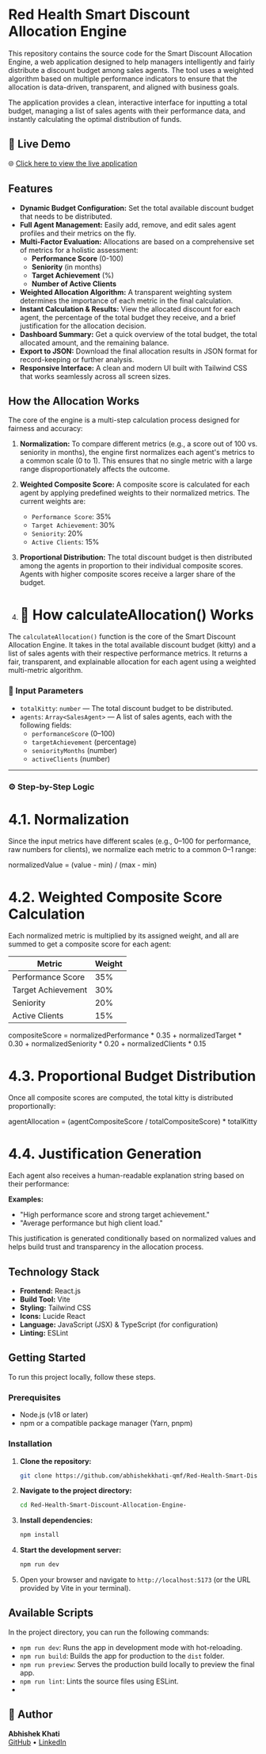 # Red Health Smart Discount Allocation Engine
This repository contains the source code for the Smart Discount Allocation Engine, a web application designed to help managers intelligently and fairly distribute a discount budget among sales agents. The tool uses a weighted algorithm based on multiple performance indicators to ensure that the allocation is data-driven, transparent, and aligned with business goals.

The application provides a clean, interactive interface for inputting a total budget, managing a list of sales agents with their performance data, and instantly calculating the optimal distribution of funds.

## 🔗 Live Demo

🌐 [Click here to view the live application](https://your-deployed-site.com)

## Features

-   **Dynamic Budget Configuration:** Set the total available discount budget that needs to be distributed.
-   **Full Agent Management:** Easily add, remove, and edit sales agent profiles and their metrics on the fly.
-   **Multi-Factor Evaluation:** Allocations are based on a comprehensive set of metrics for a holistic assessment:
    -   **Performance Score** (0-100)
    -   **Seniority** (in months)
    -   **Target Achievement** (%)
    -   **Number of Active Clients**
-   **Weighted Allocation Algorithm:** A transparent weighting system determines the importance of each metric in the final calculation.
-   **Instant Calculation & Results:** View the allocated discount for each agent, the percentage of the total budget they receive, and a brief justification for the allocation decision.
-   **Dashboard Summary:** Get a quick overview of the total budget, the total allocated amount, and the remaining balance.
-   **Export to JSON:** Download the final allocation results in JSON format for record-keeping or further analysis.
-   **Responsive Interface:** A clean and modern UI built with Tailwind CSS that works seamlessly across all screen sizes.

## How the Allocation Works

The core of the engine is a multi-step calculation process designed for fairness and accuracy:

1.  **Normalization:** To compare different metrics (e.g., a score out of 100 vs. seniority in months), the engine first normalizes each agent's metrics to a common scale (0 to 1). This ensures that no single metric with a large range disproportionately affects the outcome.

2.  **Weighted Composite Score:** A composite score is calculated for each agent by applying predefined weights to their normalized metrics. The current weights are:
    -   `Performance Score`: 35%
    -   `Target Achievement`: 30%
    -   `Seniority`: 20%
    -   `Active Clients`: 15%

3.  **Proportional Distribution:** The total discount budget is then distributed among the agents in proportion to their individual composite scores. Agents with higher composite scores receive a larger share of the budget.

4.  # 🧮 How calculateAllocation() Works

The `calculateAllocation()` function is the core of the Smart Discount Allocation Engine. It takes in the total available discount budget (kitty) and a list of sales agents with their respective performance metrics. It returns a fair, transparent, and explainable allocation for each agent using a weighted multi-metric algorithm.

### 🔢 Input Parameters

- `totalKitty`: `number` — The total discount budget to be distributed.
- `agents`: `Array<SalesAgent>` — A list of sales agents, each with the following fields:
  - `performanceScore` (0–100)
  - `targetAchievement` (percentage)
  - `seniorityMonths` (number)
  - `activeClients` (number)

---

### ⚙️ Step-by-Step Logic

# 4.1. **Normalization**

Since the input metrics have different scales (e.g., 0–100 for performance, raw numbers for clients), we normalize each metric to a common 0–1 range:

normalizedValue = (value - min) / (max - min)

# 4.2. **Weighted Composite Score Calculation**

Each normalized metric is multiplied by its assigned weight, and all are summed to get a composite score for each agent:

| Metric             | Weight |
|--------------------|--------|
| Performance Score  | 35%    |
| Target Achievement | 30%    |
| Seniority          | 20%    |
| Active Clients     | 15%    |


compositeScore = 
  normalizedPerformance * 0.35 +
  normalizedTarget       * 0.30 +
  normalizedSeniority    * 0.20 +
  normalizedClients      * 0.15

# 4.3. **Proportional Budget Distribution**

Once all composite scores are computed, the total kitty is distributed proportionally:

agentAllocation = (agentCompositeScore / totalCompositeScore) * totalKitty

# 4.4. **Justification Generation**

Each agent also receives a human-readable explanation string based on their performance:

**Examples:**
- "High performance score and strong target achievement."
- "Average performance but high client load."

This justification is generated conditionally based on normalized values and helps build trust and transparency in the allocation process.


## Technology Stack

-   **Frontend:** React.js
-   **Build Tool:** Vite
-   **Styling:** Tailwind CSS
-   **Icons:** Lucide React
-   **Language:** JavaScript (JSX) & TypeScript (for configuration)
-   **Linting:** ESLint

## Getting Started

To run this project locally, follow these steps.

### Prerequisites

-   Node.js (v18 or later)
-   npm or a compatible package manager (Yarn, pnpm)

### Installation

1.  **Clone the repository:**
    ```sh
    git clone https://github.com/abhishekkhati-qmf/Red-Health-Smart-Discount-Allocation-Engine-.git
    ```

2.  **Navigate to the project directory:**
    ```sh
    cd Red-Health-Smart-Discount-Allocation-Engine-
    ```

3.  **Install dependencies:**
    ```sh
    npm install
    ```

4.  **Start the development server:**
    ```sh
    npm run dev
    ```

5.  Open your browser and navigate to `http://localhost:5173` (or the URL provided by Vite in your terminal).

## Available Scripts

In the project directory, you can run the following commands:

-   `npm run dev`: Runs the app in development mode with hot-reloading.
-   `npm run build`: Builds the app for production to the `dist` folder.
-   `npm run preview`: Serves the production build locally to preview the final app.
-   `npm run lint`: Lints the source files using ESLint.
-   

  
## 👤 Author
**Abhishek Khati**  
[GitHub](https://github.com/abhishekkhati-qmf) • [LinkedIn](https://www.linkedin.com/in/abhishekkhati)
